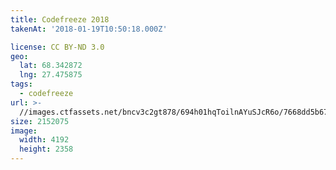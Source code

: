```yaml
---
title: Codefreeze 2018
takenAt: '2018-01-19T10:50:18.000Z'

license: CC BY-ND 3.0
geo:
  lat: 68.342872
  lng: 27.475875
tags:
  - codefreeze
url: >-
  //images.ctfassets.net/bncv3c2gt878/694h01hqToilnAYuSJcR6o/7668dd5b6776cf22f377a7e9b8cb20e8/codefreeze-2018_25929141428_o
size: 2152075
image:
  width: 4192
  height: 2358
---
```

